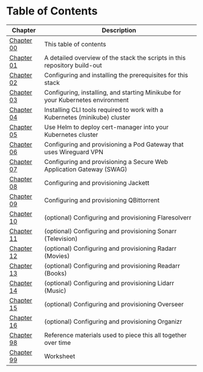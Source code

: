 # Table of Contents

| Chapter                                            | Description                                                                    |
|----------------------------------------------------|--------------------------------------------------------------------------------|
| [Chapter 00](00-table-of-contents.md)              | This table of contents                                                         |
| [Chapter 01](01-overview.md)                       | A detailed overview of the stack the scripts in this repository build-out      |
| [Chapter 02](02-prerequisites.md)                  | Configuring and installing the prerequisites for this stack                    |
| [Chapter 03](03-minikube.md)                       | Configuring, installing, and starting Minikube for your Kubernetes environment |
| [Chapter 04](04-k8s-cli-tooling.md)                | Installing CLI tools required to work with a Kubernetes (minikube) cluster     |
| [Chapter 05](05-cert-manager.md)                   | Use Helm to deploy cert-manager into your Kubernetes cluster                   |
| [Chapter 06](06-vpn-and-pod-gateway.md)            | Configuring and provisioning a Pod Gateway that uses Wireguard VPN             |
| [Chapter 07](07-secure-web-application-gateway.md) | Configuring and provisioning a Secure Web Application Gateway (SWAG)           |
| [Chapter 08](08-jackett.md)                        | Configuring and provisioning Jackett                                           |
| [Chapter 09](09-qbittorrent.md)                    | Configuring and provisioning QBittorrent                                       |
| [Chapter 10](10-flaresolverr.md)                   | (optional) Configuring and provisioning Flaresolverr                           |
| [Chapter 11](11-sonarr.md)                         | (optional) Configuring and provisioning Sonarr (Television)                    |
| [Chapter 12](12-radarr.md)                         | (optional) Configuring and provisioning Radarr (Movies)                        |
| [Chapter 13](13-readarr.md)                        | (optional) Configuring and provisioning Readarr (Books)                        |
| [Chapter 14](14-lidarr.md)                         | (optional) Configuring and provisioning Lidarr (Music)                         |
| [Chapter 15](15-overseer.md)                       | (optional) Configuring and provisioning Overseer                               |
| [Chapter 16](16-organizr.md)                       | (optional) Configuring and provisioning Organizr                               |
| [Chapter 98](99-references.md)                     | Reference materials used to piece this all together over time                  |
| [Chapter 99](99-worksheet.md)                      | Worksheet                                                                      |

